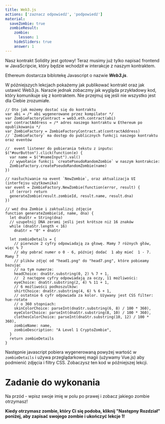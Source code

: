 ```yaml
---
title: Web3.js
actions: ['zaznacz odpowiedź', 'podpowiedź']
material:
  saveZombie: true
  zombieResult:
    zombie:
      lesson: 1
    hideSliders: true
    answer: 1
---
```


Nasz kontrakt Solidity jest gotowy! Teraz musimy już tylko napisać frontend w JavaScripcie, który będzie wchodził w interakcje z naszym kontraktem.

Ethereum dostarcza biblotekę Javascript o nazwie **_Web3.js_**.


W późniejszych lekcjach pokażemy jak publikować kontrakt oraz jak ustawić Web3.js. Narazie jednak zobaczmy jak wygląda przykładowy kod, który komunikuje się z kontraktem.
Nie przejmuj się jeśli nie wszystko jest dla Ciebie zrozumiałe.

```
// Oto jak możemy dostać się do kontraktu
var abi = /* abi wygenerowane przez kompilator */
var ZombieFactoryContract = web3.eth.contract(abi)
var contractAddress = /* adres naszego kontraktu w Ethereum po opublikowaniu */
var ZombieFactory = ZombieFactoryContract.at(contractAddress)
// `ZombieFactory` ma dostęp do publicznych funkcji naszego kontraktu oraz eventów

//  event listener do pobierania tekstu z inputu:
$("#ourButton").click(function(e) {
  var name = $("#nameInput").val()
  // wywołanie funkcji `createPseudoRandomZombie` w naszym kontrakcie:
  ZombieFactory.createPseudoRandomZombie(name)
})

// nasłuchiwanie na event `NewZombie`, oraz aktualizacja UI (interfejsu użytkownika)
var event = ZombieFactory.NewZombie(function(error, result) {
  if (error) return
  generateZombie(result.zombieId, result.name, result.dna)
})

// weź dna Zombie i zaktualizuj zdjęcie
function generateZombie(id, name, dna) {
  let dnaStr = String(dna)
  // uzupełnij DNA zerami jeśli jest krótsze niż 16 znaków
  while (dnaStr.length < 16)
    dnaStr = "0" + dnaStr

  let zombieDetails = {
    // pierwsze 2 cyfry odpowiadają za głowę. Mamy 7 różnych głów, więc % 7
    // aby pobrać numer o 0 - 6, później dodać  1 aby mieć  1 - 7. Mamy 7
    // plików zdjęć od "head1.png" do "head7.png", które pobieamy bazując 
    // na tym numerze:
    headChoice: dnaStr.substring(0, 2) % 7 + 1,
    //  2 nactępne cyfry odpowiadają za oczy, 11 możliwości:
    eyeChoice: dnaStr.substring(2, 4) % 11 + 1,
    // 6 możliwości podkoszulków:
    shirtChoice: dnaStr.substring(4, 6) % 6 + 1,
    // ostatnie 6 cyfr odpowiada za kolor. Używany jest CSS filter: hue-rotate
    // o 360 stopniach:
    skinColorChoice: parseInt(dnaStr.substring(6, 8) / 100 * 360),
    eyeColorChoice: parseInt(dnaStr.substring(8, 10) / 100 * 360),
    clothesColorChoice: parseInt(dnaStr.substring(10, 12) / 100 * 360),
    zombieName: name,
    zombieDescription: "A Level 1 CryptoZombie",
  }
  return zombieDetails
}
```

Następnie javascript pobiera wygenerowaną powyżej wartość w `zombieDetails` i używa przeglądarkowej magii (używamy Vue.js) aby podmienić zdjęcia i filtry CSS. Zobaczysz ten kod w późniejszej lekcji.

# Zadanie do wykonania

Na przód - wpisz swoje imię w polu po prawej i zobacz jakiego zombie otrzymasz!

**Kiedy otrzymasz zombie, który Ci się podoba, kliknij "Następny Rozdział" poniżej, aby zapisać swojego zombie i ukończyć lekcje 1!**
